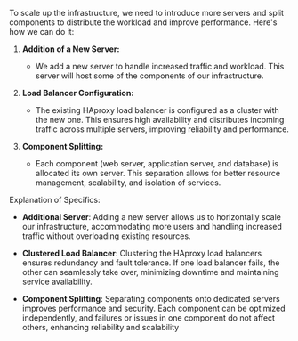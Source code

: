 To scale up the infrastructure, we need to introduce more servers and split components to distribute the workload and improve performance. Here's how we can do it:

1. **Addition of a New Server:**
   - We add a new server to handle increased traffic and workload. This server will host some of the components of our infrastructure.

2. **Load Balancer Configuration:**
   - The existing HAproxy load balancer is configured as a cluster with the new one. This ensures high availability and distributes incoming traffic across multiple servers, improving reliability and performance.

3. **Component Splitting:**
   - Each component (web server, application server, and database) is allocated its own server. This separation allows for better resource management, scalability, and isolation of services.

Explanation of Specifics:

- **Additional Server**: Adding a new server allows us to horizontally scale our infrastructure, accommodating more users and handling increased traffic without overloading existing resources.

- **Clustered Load Balancer**: Clustering the HAproxy load balancers ensures redundancy and fault tolerance. If one load balancer fails, the other can seamlessly take over, minimizing downtime and maintaining service availability.

- **Component Splitting**: Separating components onto dedicated servers improves performance and security. Each component can be optimized independently, and failures or issues in one component do not affect others, enhancing reliability and scalability
